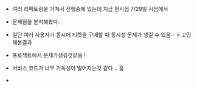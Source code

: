 - 여러 리팩토링을 거쳐서 진행중에 있는데 지금 현시점 7/29일 시점에서 
- 문제점을 분석해봤다.
- 일단 여러 사용자가 동시에 티켓을 구매할 때 동시성 문제가 생길 수 있음 - > 고민해본결과 
- 프로젝트에서 문제가생길것같음 ! 

- 서비스 코드가 너무 가독성이 떨어지는것 같다 .. 흠 
- 